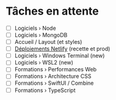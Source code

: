 # Tâches en attente

- [ ] Logiciels › Node
- [ ] Logiciels › MongoDB
- [ ] Accueil / Layout (et styles)
- [ ] [Déploiements Netlify](https://docusaurus.io/docs/deployment#deploying-to-netlify) (recette et prod)
- [ ] Logiciels › Windows Terminal (new)
- [ ] Logiciels › WSL2 (new)
- [ ] Formations › Performances Web
- [ ] Formations › Architecture CSS
- [ ] Formations › SwiftUI / Combine
- [ ] Formations › TypeScript
